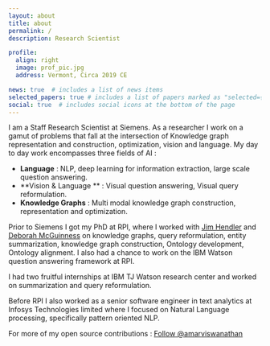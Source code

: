 ```yaml
---
layout: about
title: about
permalink: /
description: Research Scientist

profile:
  align: right
  image: prof_pic.jpg
  address: Vermont, Circa 2019 CE

news: true  # includes a list of news items
selected_papers: true # includes a list of papers marked as "selected={true}"
social: true  # includes social icons at the bottom of the page
---
```


I am a Staff Research Scientist at Siemens. As a researcher I work on a gamut of problems that fall at the intersection of Knowledge graph representation and construction, optimization, vision and language. My day to day work encompasses three fields of AI :

* **Language** : NLP, deep learning for information extraction, large scale question answering.
* **Vision & Language ** : Visual question answering, Visual query reformulation.
* **Knowledge Graphs** : Multi modal knowledge graph construction, representation and optimization.

Prior to Siemens I got my PhD at RPI, where I worked with [Jim Hendler](https://www.cs.rpi.edu/~hendler/) and [Deborah McGuinness](https://en.wikipedia.org/wiki/Deborah_McGuinness) on knowledge graphs, query reformulation, entity summarization, knowledge graph construction, Ontology development, Ontology alignment. I also had a chance to work on the IBM Watson question answering framework at RPI.

I had two fruitful internships at IBM TJ Watson research center and worked on summarization and query reformulation.

Before RPI I also worked as a senior software engineer in text analytics at Infosys Technologies limited where I focused on Natural Language processing, specifically pattern oriented NLP.

For more of my open source contributions :   <a class="github-button" href="https://github.com/amarviswanathan" data-show-count="true" aria-label="Follow on github"> Follow @amarviswanathan</a>

<!-- Write your biography here. Tell the world about yourself. Link to your favorite [subreddit](http://reddit.com){:target="\_blank"}. You can put a picture in, too. The code is already in, just name your picture `prof_pic.jpg` and put it in the `img/` folder.

Put your address / P.O. box / other info right below your picture. You can also disable any these elements by editing `profile` property of the YAML header of your `_pages/about.md`. Edit `_bibliography/papers.bib` and Jekyll will render your [publications page](/al-folio/publications/) automatically.

Link to your social media connections, too. This theme is set up to use [Font Awesome icons](http://fortawesome.github.io/Font-Awesome/){:target="\_blank"} and [Academicons](https://jpswalsh.github.io/academicons/){:target="\_blank"}, like the ones below. Add your Facebook, Twitter, LinkedIn, Google Scholar, or just disable all of them.

-->
